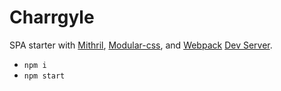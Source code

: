 # Charrgyle

SPA starter with [Mithril](https://github.com/MithrilJS/mithril.js/), [Modular-css](https://github.com/tivac/modular-css), and [Webpack](https://github.com/webpack/webpack) [Dev Server](https://github.com/webpack/webpack-dev-server).

- `npm i`
- `npm start`
